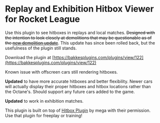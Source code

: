 # Replay and Exhibition Hitbox Viewer for Rocket League

Use this plugin to see hitboxes in replays and local matches. ~~Designed with the intention to look closely at demolitions that may be questionable as of the [new demolition update](https://www.rocketleague.com/news/patch-notes-v1-78/)~~. This update has since been rolled back, but the usefulness of the plugin still stands.

Download the plugin at [https://bakkesplugins.com/plugins/view/122](https://bakkesplugins.com/plugins/view/122)

Known issue with offscreen cars still rendering hitboxes. 

**Updated** to have more accurate hitboxes and better flexibility. Newer cars will actually display their proper hitboxes and hitbox locations rather than the Octane's. Should support any future cars added to the game.

**Updated** to work in exhibition matches.

This plugin is built on top of [Hitbox Plugin](https://bakkesplugins.com/plugins/view/19) by mega with their permission. Use that plugin for freeplay or training!

